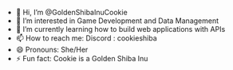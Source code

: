 - 👋 Hi, I’m @GoldenShibaInuCookie
- 👀 I’m interested in Game Development and Data Management
- 🌱 I’m currently learning how to build web applications with APIs
- 📫 How to reach me:
  Discord : cookieshiba
- 😄 Pronouns: She/Her
- ⚡ Fun fact: Cookie is a Golden Shiba Inu

<!---
GoldenShibaInuCookie/GoldenShibaInuCookie is a ✨ special ✨ repository because its `README.md` (this file) appears on your GitHub profile.
You can click the Preview link to take a look at your changes.
--->
